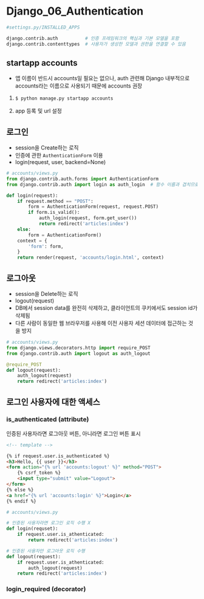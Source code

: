 # Django_06_Authentication



```python
#settings.py/INSTALLED_APPS

django.contrib.auth  	     # 인증 프레임워크의 핵심과 기본 모델을 포함
django.contrib.contenttypes  # 사용자가 생성한 모델과 권한을 연결할 수 있음
```





## startapp accounts

* 앱 이름이 반드시 accounts일 필요는 없으나, auth 관련해 Django 내부적으로 accounts라는 이름으로 사용되기 때문에 accounts 권장

1. ```bash
   $ python manage.py startapp accounts
   ```

2. app 등록 및 url 설정



## 로그인

* session을 Create하는 로직
* 인증에 관한 `AuthenticationForm` 이용
* login(request, user, backend=None)



```python
# accounts/views.py
from django.contrib.auth.forms import AuthenticationForm
from django.contrib.auth import login as auth_login  # 함수 이름과 겹치므로 수정

def login(request):
    if request.method == "POST":
        form = AuthenticationForm(request, request.POST)
        if form.is_valid():
            auth_login(request, form.get_user())
            return redirect('articles:index')
    else:
        form = AuthenticationForm()
    context = {
        'form': form,
    }
    return render(request, 'accounts/login.html', context)
```





## 로그아웃

* session을 Delete하는 로직
* logout(request)
* DB에서 session data를 완전히 삭제하고, 클라이언트의 쿠키에서도 session id가 삭제됨
* 다른 사람이 동일한 웹 브라우저를 사용해 이전 사용자 세션 데이터에 접근하는 것을 방지



```python
# accounts/views.py
from django.views.decorators.http import require_POST
from django.contrib.auth import logout as auth_logout

@require_POST
def logout(request):
    auth_logout(request)
    return redirect('articles:index')
```



## 로그인 사용자에 대한 액세스

### is_authenticated (attribute)



인증된 사용자라면 로그아웃 버튼, 아니라면 로그인 버튼 표시

```html
<!-- template -->

{% if request.user.is_authenticated %}
<h3>Hello, {{ user }}</h3>
<form action="{% url 'accounts:logout' %}" method="POST">
    {% csrf_token %}
    <input type="submit" value="Logout">
</form>
{% else %}
<a href="{% url 'accounts:login' %}">Login</a>
{% endif %}
```



```python
# accounts/views.py

# 인증된 사용자라면 로그인 로직 수행 X
def login(requset):
    if request.user.is_athenticated:
        return redirect('articles:index')

# 인증된 사용자만 로그아웃 로직 수행
def logout(request):
    if request.user.is_athenticated:
        auth_logout(request)
    return redirect('articles:index')
```



### login_required (decorator)